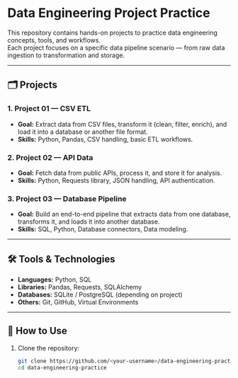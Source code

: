 # Data Engineering Project Practice

This repository contains hands-on projects to practice data engineering concepts, tools, and workflows.  
Each project focuses on a specific data pipeline scenario — from raw data ingestion to transformation and storage.

---

## 🗂 Projects

### 1. **Project 01 — CSV ETL**
- **Goal:** Extract data from CSV files, transform it (clean, filter, enrich), and load it into a database or another file format.
- **Skills:** Python, Pandas, CSV handling, basic ETL workflows.

### 2. **Project 02 — API Data**
- **Goal:** Fetch data from public APIs, process it, and store it for analysis.
- **Skills:** Python, Requests library, JSON handling, API authentication.

### 3. **Project 03 — Database Pipeline**
- **Goal:** Build an end-to-end pipeline that extracts data from one database, transforms it, and loads it into another database.
- **Skills:** SQL, Python, Database connectors, Data modeling.

---

## 🛠 Tools & Technologies
- **Languages:** Python, SQL  
- **Libraries:** Pandas, Requests, SQLAlchemy  
- **Databases:** SQLite / PostgreSQL (depending on project)  
- **Others:** Git, GitHub, Virtual Environments

---

## 🚀 How to Use
1. Clone the repository:
   ```bash
   git clone https://github.com/<your-username>/data-engineering-practice.git
   cd data-engineering-practice
